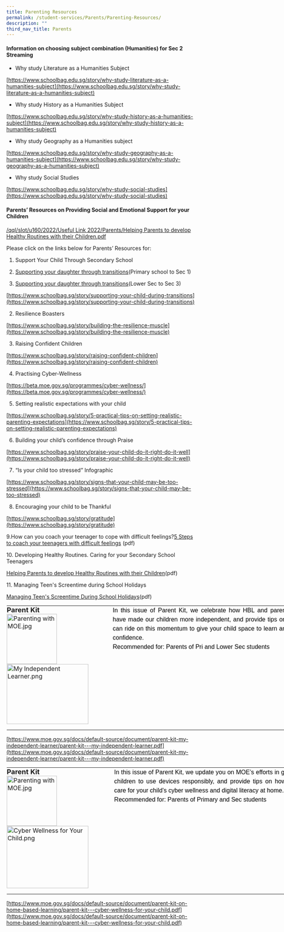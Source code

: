 ```yaml
---
title: Parenting Resources
permalink: /student-services/Parents/Parenting-Resources/
description: ""
third_nav_title: Parents
---
```

#### **Information on choosing subject combination (Humanities) for Sec 2 Streaming**


*   Why study Literature as a Humanities Subject

[https://www.schoolbag.edu.sg/story/why-study-literature-as-a-humanities-subject](https://www.schoolbag.edu.sg/story/why-study-literature-as-a-humanities-subject)

  

*   Why study History as a Humanities Subject

[https://www.schoolbag.edu.sg/story/why-study-history-as-a-humanities-subject](https://www.schoolbag.edu.sg/story/why-study-history-as-a-humanities-subject)

  

*   Why study Geography as a Humanities subject

[https://www.schoolbag.edu.sg/story/why-study-geography-as-a-humanities-subject](https://www.schoolbag.edu.sg/story/why-study-geography-as-a-humanities-subject)

  

*   Why study Social Studies

[https://www.schoolbag.edu.sg/story/why-study-social-studies](https://www.schoolbag.edu.sg/story/why-study-social-studies)

#### **Parents’ Resources on Providing Social and Emotional Support for your Children**


[/qql/slot/u160/2022/Useful Link 2022/Parents/Helping Parents to develop Healthy Routines with their Children.pdf](/files/Useful%20Links/Parents/Parenting%20Resources/Helping%20Parents%20to%20develop%20Healthy%20Routines%20with%20their%20Children.pdf)

  

Please click on the links below for Parents’ Resources for:

  

1.  Support Your Child Through Secondary School

1.  [Supporting your daughter through transitions](https://www.plmgss.moe.edu.sg/qql/slot/u173/Useful%20Links/parents-01.jpg)(Primary school to Sec 1)
2.  [Supporting your daughter through transitions](https://www.plmgss.moe.edu.sg/qql/slot/u173/Useful%20Links/parents-02.jpg)(Lower Sec to Sec 3)

[https://www.schoolbag.sg/story/supporting-your-child-during-transitions](https://www.schoolbag.sg/story/supporting-your-child-during-transitions)

  

2.  Resilience Boasters

[https://www.schoolbag.sg/story/building-the-resilience-muscle](https://www.schoolbag.sg/story/building-the-resilience-muscle)

  

3.  Raising Confident Children

[https://www.schoolbag.sg/story/raising-confident-children](https://www.schoolbag.sg/story/raising-confident-children)

  

4.  Practising Cyber-Wellness

[https://beta.moe.gov.sg/programmes/cyber-wellness/](https://beta.moe.gov.sg/programmes/cyber-wellness/)

  

5.  Setting realistic expectations with your child

[https://www.schoolbag.sg/story/5-practical-tips-on-setting-realistic-parenting-expectations](https://www.schoolbag.sg/story/5-practical-tips-on-setting-realistic-parenting-expectations)

  

6.  Building your child’s confidence through Praise

[https://www.schoolbag.sg/story/praise-your-child-do-it-right-do-it-well](https://www.schoolbag.sg/story/praise-your-child-do-it-right-do-it-well)

  

7.  “Is your child too stressed” Infographic

[https://www.schoolbag.sg/story/signs-that-your-child-may-be-too-stressed](https://www.schoolbag.sg/story/signs-that-your-child-may-be-too-stressed)

  

8.  Encouraging your child to be Thankful

[https://www.schoolbag.sg/story/gratitude](https://www.schoolbag.sg/story/gratitude)

  

9.How can you coach your teenager to cope with&nbsp;difficult feelings?[5 Steps to coach your teenagers with difficult feelings](https://chijstjosephsconvent.moe.edu.sg/qql/slot/u160/2022/Useful%20Link%202022/Parents/5%20Steps%20to%20coach%20your%20teenagers%20with%20difficult%20feelings.pdf)&nbsp;(pdf)

  

10\. Developing Healthy Routines. Caring for your Secondary School Teenagers

[Helping Parents to develop Healthy Routines with their Children](https://chijstjosephsconvent.moe.edu.sg/qql/slot/u160/2022/Useful%20Link%202022/Parents/Helping%20Parents%20to%20develop%20Healthy%20Routines%20with%20their%20Children.pdf)(pdf)

  

11\. Managing Teen's Screentime during School Holidays

[Managing Teen's Screentime During School Holidays](https://chijstjosephsconvent.moe.edu.sg/qql/slot/u160/2022/Useful%20Link%202022/Parents/Managing%20Teens%20Screentime%20During%20School%20Holidays.pdf)(pdf)

  

<table style="margin: auto; outline: 0px; padding: 0px; border-collapse: collapse; clear: both; border: 1px solid transparent; table-layout: fixed; width: 820px;" class="ive_eobj_center ives_tab_kosong"><tbody style="margin: 0px; outline: 0px; padding: 0px;"><tr style="margin: 0px; outline: 0px; padding: 0px;"><td style="margin: 0px; outline: 0px; padding: 0px 15px 15px 0px; vertical-align: top;"><b style="margin: 0px; outline: 0px; padding: 0px;"><font style="margin: 0px; outline: 0px; padding: 0px;" size="4">Parent Kit<br style="margin: 0px; outline: 0px; padding: 0px;"></font></b><img style="margin: 0px 10px 0px 0px; outline: 0px; padding: 0px; border: none; max-width: 100%; float: left; width: 132px; height: 132px;" class="ive_eobj_left" alt="Parenting with MOE.jpg" src="https://chijstjosephsconvent.moe.edu.sg/qql/slot/u160/2020/Useful%20Links/Parents/Parent%20Engagement%20Programme/Parenting%20Resources/Parenting%20with%20MOE.jpg"><img style="margin: 0px 10px 0px 0px; outline: 0px; padding: 0px; border: none; max-width: 100%; float: left; width: 215px; height: 158px;" class="ive_eobj_left" alt="My Independent Learner.png" src="https://chijstjosephsconvent.moe.edu.sg/qql/slot/u160/2020/Useful%20Links/Parents/Parent%20Engagement%20Programme/Parenting%20Resources/My%20Independent%20Learner.png"></td><td style="margin: 0px; outline: 0px; padding: 0px 15px 15px 0px; vertical-align: top;" valign="top"><div style="margin: 0px; outline: 0px; padding: 0px; line-height: 24px !important; color: rgb(0, 0, 0); font-family: Montserrat, sans-serif; font-size: 16px; font-weight: normal; text-align: justify;"><div style="margin: 0px; outline: 0px; padding: 0px; line-height: 24px !important; color: rgb(0, 0, 0); font-family: Montserrat, sans-serif; font-size: 16px; font-weight: normal;">In this issue of Parent Kit, we celebrate how HBL and parents’ efforts have made our children more independent, and provide tips on how you can ride on this momentum to give your child space to learn and grow in confidence.</div><div style="margin: 0px; outline: 0px; padding: 0px; line-height: 24px !important; color: rgb(0, 0, 0); font-family: Montserrat, sans-serif; font-size: 16px; font-weight: normal;">Recommended for: Parents of Pri and Lower Sec students</div></div></td></tr></tbody></table>

[https://www.moe.gov.sg/docs/default-source/document/parent-kit-my-independent-learner/parent-kit---my-independent-learner.pdf](https://www.moe.gov.sg/docs/default-source/document/parent-kit-my-independent-learner/parent-kit---my-independent-learner.pdf)  

  

<table style="margin: auto; outline: 0px; padding: 0px; border-collapse: collapse; clear: both; border: 1px solid transparent; table-layout: fixed; width: 820px;" class="ive_eobj_center ives_tab_kosong"><tbody style="margin: 0px; outline: 0px; padding: 0px;"><tr style="margin: 0px; outline: 0px; padding: 0px;"><td style="margin: 0px; outline: 0px; padding: 0px 15px 15px 0px; vertical-align: top;"><b style="margin: 0px; outline: 0px; padding: 0px;"><font style="margin: 0px; outline: 0px; padding: 0px;" size="4">Parent Kit<br style="margin: 0px; outline: 0px; padding: 0px;"></font></b><img style="margin: 0px 10px 0px 0px; outline: 0px; padding: 0px; border: none; max-width: 100%; float: left; width: 132px; height: 132px;" class="ive_eobj_left" alt="Parenting with MOE.jpg" src="https://chijstjosephsconvent.moe.edu.sg/qql/slot/u160/2020/Useful%20Links/Parents/Parent%20Engagement%20Programme/Parenting%20Resources/Parenting%20with%20MOE.jpg"><img style="margin: 0px 10px 0px 0px; outline: 0px; padding: 0px; border: none; max-width: 100%; float: left; width: 215px; height: 164px;" class="ive_eobj_left" alt="Cyber Wellness for Your Child.png" src="https://chijstjosephsconvent.moe.edu.sg/qql/slot/u160/2020/Useful%20Links/Parents/Parent%20Engagement%20Programme/Parenting%20Resources/Cyber%20Wellness%20for%20Your%20Child.png"></td><td style="margin: 0px; outline: 0px; padding: 0px 15px 15px 0px; vertical-align: top;" valign="top"><div style="margin: 0px; outline: 0px; padding: 0px; line-height: 24px !important; color: rgb(0, 0, 0); font-family: Montserrat, sans-serif; font-size: 16px; font-weight: normal; text-align: justify;"><div style="margin: 0px; outline: 0px; padding: 0px; line-height: 24px !important; color: rgb(0, 0, 0); font-family: Montserrat, sans-serif; font-size: 16px; font-weight: normal;">In this issue of Parent Kit, we update you on MOE’s efforts in guiding our children to use devices responsibly, and provide tips on how you can care for your child’s cyber wellness and digital literacy at home.</div><div style="margin: 0px; outline: 0px; padding: 0px; line-height: 24px !important; color: rgb(0, 0, 0); font-family: Montserrat, sans-serif; font-size: 16px; font-weight: normal;">Recommended for: Parents of Primary and Sec students</div></div></td></tr></tbody></table>

[https://www.moe.gov.sg/docs/default-source/document/parent-kit-on-home-based-learning/parent-kit---cyber-wellness-for-your-child.pdf](https://www.moe.gov.sg/docs/default-source/document/parent-kit-on-home-based-learning/parent-kit---cyber-wellness-for-your-child.pdf)